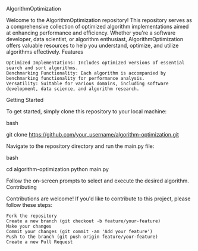 AlgorithmOptimization

Welcome to the AlgorithmOptimization repository! This repository serves as a comprehensive collection of optimized algorithm implementations aimed at enhancing performance and efficiency. Whether you're a software developer, data scientist, or algorithm enthusiast, AlgorithmOptimization offers valuable resources to help you understand, optimize, and utilize algorithms effectively.
Features

    Optimized Implementations: Includes optimized versions of essential search and sort algorithms.
    Benchmarking Functionality: Each algorithm is accompanied by benchmarking functionality for performance analysis.
    Versatility: Suitable for various domains, including software development, data science, and algorithm research.

Getting Started

To get started, simply clone this repository to your local machine:

bash

git clone https://github.com/your_username/algorithm-optimization.git

Navigate to the repository directory and run the main.py file:

bash

cd algorithm-optimization
python main.py

Follow the on-screen prompts to select and execute the desired algorithm.
Contributing

Contributions are welcome! If you'd like to contribute to this project, please follow these steps:

    Fork the repository
    Create a new branch (git checkout -b feature/your-feature)
    Make your changes
    Commit your changes (git commit -am 'Add your feature')
    Push to the branch (git push origin feature/your-feature)
    Create a new Pull Request

